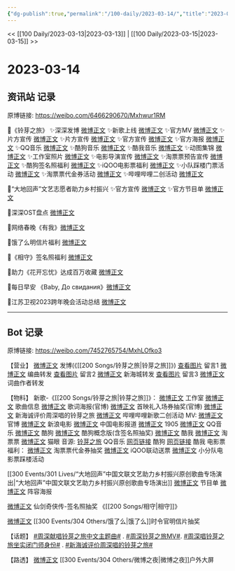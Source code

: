 ```yaml
---
{"dg-publish":true,"permalink":"/100-daily/2023-03-14/","title":"2023-03-14"}
---
```



<< [[100 Daily/2023-03-13\|2023-03-13]] | [[100 Daily/2023-03-15\|2023-03-15]] >>

# 2023-03-14

## 资讯站 记录

原博链接: https://weibo.com/6466290670/Mxhwur1RM

🌟《铃芽之旅》
✨深深发博 [微博正文](https://weibo.com/6466290670/4879134620387118)
✨新歌上线 [微博正文](https://weibo.com/6466290670/4878984528005867)
✨官方MV [微博正文](https://weibo.com/6466290670/4879143467224716)
✨片方宣传 [微博正文](https://weibo.com/6466290670/4879222642836838)
✨片方宣传 [微博正文](https://weibo.com/6466290670/4879135585078877)
✨官方宣传 [微博正文](https://weibo.com/6466290670/4879135904366660)
✨官方海报 [微博正文](https://weibo.com/6466290670/4879142741345197)
✨QQ音乐 [微博正文](https://weibo.com/6466290670/4879142196089598)
✨酷狗音乐 [微博正文](https://weibo.com/6466290670/4879141335992417)
✨酷我音乐 [微博正文](https://weibo.com/6466290670/4879141768267500)
✨动图集锦 [微博正文](https://weibo.com/6466290670/4879220139099129)
✨工作室照片 [微博正文](https://weibo.com/6466290670/4879142292819877)
✨电影导演宣传 [微博正文](https://weibo.com/6466290670/4879266557462561)
✨淘票票预告宣传 [微博正文](https://weibo.com/6466290670/4879268390113769)
✨酷狗签名照福利 [微博正文](https://weibo.com/6466290670/4879272911574634)
✨iQOO电影票福利 [微博正文](https://weibo.com/6466290670/4879139225472542)
✨小队踩楼门票活动 [微博正文](https://weibo.com/6466290670/4879229446259819)
✨淘票票代金券活动 [微博正文](https://weibo.com/6466290670/4879267160919989)
✨哔哩哔哩二创活动 [微博正文](https://weibo.com/6466290670/4879274916185555)

🌟“大地回声”文艺志愿者助力乡村振兴
✨官方宣传 [微博正文](https://weibo.com/6466290670/4879197073312526)
✨官方节目单 [微博正文](https://weibo.com/6466290670/4879198809754758)

🌟深深OST盘点 [微博正文](https://weibo.com/6466290670/4879223267790348)

🌟网络春晚《有我》[微博正文](https://weibo.com/6466290670/4879217063890564)

🌟饿了么明信片福利 [微博正文](https://weibo.com/6466290670/4879268033332309)

🌟《相守》签名照福利 [微博正文](https://weibo.com/6466290670/4879205541611520)

🌟助力《花开忘忧》达成百万收藏 [微博正文](https://weibo.com/6466290670/4879267794523142)

🌟每日早安 《Baby, До свидания》[微博正文](https://weibo.com/6466290670/4879110575493254)

🌟江苏卫视2023跨年晚会活动总结 [微博正文](https://weibo.com/6466290670/4879203973467381)

---
## Bot 记录

原博链接: https://weibo.com/7452765754/MxhLOfko3

【营业】
[微博正文](https://weibo.com/1736988591/4879132095939376) 发博(《[[200 Songs/铃芽之旅\|铃芽之旅]]》)
[查看图片](https://wx4.sinaimg.cn/large/0088n2Pggy1hbzsii3syxj30yi07ajrm.jpg) 留言1 [微博正文](https://weibo.com/6116796498/4879151292748110) 编曲转发
[查看图片](https://wx4.sinaimg.cn/large/0088n2Pggy1hbzsimffgrj30yi0ey0tj.jpg) 留言2 [微博正文](https://weibo.com/7013443371/4879139818178407) 新海城转发
[查看图片](https://wx2.sinaimg.cn/large/0088n2Pggy1hbzsiqbdrlj30yi077mxd.jpg) 留言3 [微博正文](https://weibo.com/6160822141/4879172876899126) 词曲作者转发

【物料】
新歌-《[[200 Songs/铃芽之旅\|铃芽之旅]]》：
[微博正文](https://weibo.com/7478855230/4878981264048714) 工作室
[微博正文](https://weibo.com/6466290670/4878984528005867) 歌曲信息
[微博正文](https://weibo.com/7507799664/4879139637298413) 歌词海报(官博)
[微博正文](https://weibo.com/7507799664/4879144880439653) 首映礼入场券抽奖(官博)
[微博正文](https://weibo.com/2304129841/4879246545388708) 新海诚评价周深唱的铃芽之旅
[微博正文](https://weibo.com/6466290670/4879274916185555) 哔哩哔哩新歌二创活动
MV:
[微博正文](https://weibo.com/7507799664/4879132095941743) 官博
[微博正文](https://weibo.com/1623886424/4879129571230706) 新浪电影
[微博正文](https://weibo.com/1261788454/4879133391978732) 中国电影报道
[微博正文](https://weibo.com/1635270132/4879132838335342) 1905
[微博正文](https://weibo.com/2169129705/4879132095938655) QQ音乐
[微博正文](https://weibo.com/1665103091/4879132389020940) 酷狗
[微博正文](https://weibo.com/7689565545/4879268225745702) 酷狗概念版(含签名照抽奖)
[微博正文](https://weibo.com/1738434147/4879132095676670) 酷我
[微博正文](https://weibo.com/2095820504/4879131831960734) 淘票票
[微博正文](https://weibo.com/2611607127/4879132803991108) 猫眼
音源:
[铃芽之旅](https://weibo.cn/sinaurl?u=https%3A%2F%2Fi.y.qq.com%2Fv8%2Fplaysong.html%3Fsongid%3D400435407%26source%3Dyqq%26ADTAG%3Dhz_wb_sf%26channelId%3D10081987) QQ音乐
[网页链接](https://weibo.cn/sinaurl?u=https%3A%2F%2Ft1.kugou.com%2Fsong.html%3Fid%3D7Kq7Md6B9V3) 酷狗
[网页链接](https://weibo.cn/sinaurl?u=http%3A%2F%2Fm.kuwo.cn%2Fnewh5app%2Fplay_detail%2F265970254) 酷我
电影票福利：
[微博正文](https://weibo.com/2095820504/4879247300888309) 淘票票代金券抽奖
[微博正文](https://weibo.com/6378846558/4879132130020674) iQOO联动送票
[微博正文](https://weibo.com/5516625428/4879226542493496) 小分队电影票踩楼活动

[[300 Events/301 Lives/“大地回声”中国文联文艺助力乡村振兴原创歌曲专场演出\|“大地回声”中国文联文艺助力乡村振兴原创歌曲专场演出]]
[微博正文](https://weibo.com/3211895913/4879188182173502) 节目单
[微博正文](https://weibo.com/3211895913/4879185611066140) 阵容海报

[微博正文](https://weibo.com/1658374617/4879180905581091) 仙剑奇侠传-签名照抽奖 《[[200 Songs/相守\|相守]]》

[微博正文](https://weibo.com/7756461320/4879248726167932) [[300 Events/304 Others/饿了么\|饿了么]]时令官明信片抽奖

【话题】
[#周深献唱铃芽之旅中文主题曲#](https://s.weibo.com/weibo?q=%23%E5%91%A8%E6%B7%B1%E7%8C%AE%E5%94%B1%E9%93%83%E8%8A%BD%E4%B9%8B%E6%97%85%E4%B8%AD%E6%96%87%E4%B8%BB%E9%A2%98%E6%9B%B2%23) .
[#周深铃芽之旅MV#](https://s.weibo.com/weibo?q=%23%E5%91%A8%E6%B7%B1%E9%93%83%E8%8A%BD%E4%B9%8B%E6%97%85MV%23).
[#周深唱铃芽之旅坐实闭门师身份#](https://s.weibo.com/weibo?q=%23%E5%91%A8%E6%B7%B1%E5%94%B1%E9%93%83%E8%8A%BD%E4%B9%8B%E6%97%85%E5%9D%90%E5%AE%9E%E9%97%AD%E9%97%A8%E5%B8%88%E8%BA%AB%E4%BB%BD%23) .
[#新海诚评价周深唱的铃芽之旅#](https://s.weibo.com/weibo?q=%23%E6%96%B0%E6%B5%B7%E8%AF%9A%E8%AF%84%E4%BB%B7%E5%91%A8%E6%B7%B1%E5%94%B1%E7%9A%84%E9%93%83%E8%8A%BD%E4%B9%8B%E6%97%85%23)

【路透】
[微博正文](https://weibo.com/6525010965/4879278644137185) [[300 Events/304 Others/微博之夜\|微博之夜]]户外大屏
